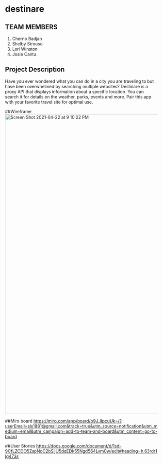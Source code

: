 # destinare

## TEAM MEMBERS

1. Cherno Badjan
2. Shelby Strouse
3. Lori Winston
4. Josie Cantu

## Project Description

Have you ever wondered what you can do in a city you are traveling to but have been overwhelmed by searching multiple websites? Destinare is a proxy API that displays information about a specific location. You can search it for details on the weather, parks, events and more. Pair this app with your favorite travel site for optimal use.

##Wireframe
<img width="985" alt="Screen Shot 2021-04-22 at 9 10 22 PM" src="https://user-images.githubusercontent.com/65752519/115817522-dbf80180-a3af-11eb-8ded-b055982549ea.png">

##Miro board
https://miro.com/app/board/o9J_lIpcuUk=/?userEmail=sls1881@gmail.com&track=true&utm_source=notification&utm_medium=email&utm_campaign=add-to-team-and-board&utm_content=go-to-board

##User Stories
https://docs.google.com/document/d/1sd-9CfLZCDO5ZspNoC2bSljU5dqEDk55Ngd564Lvm0w/edit#heading=h.63rdr1lg473s
